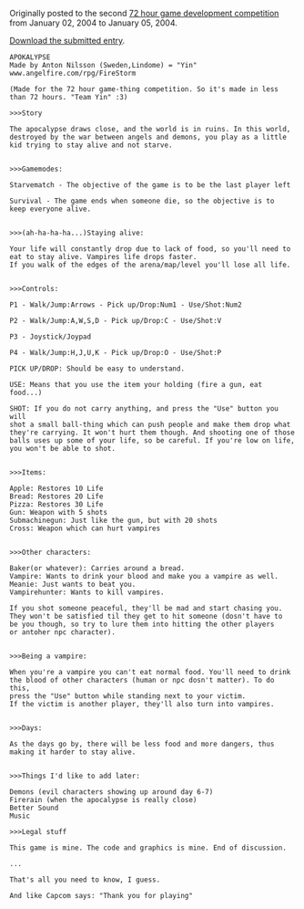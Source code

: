 Originally posted to the second [72 hour game development competition](https://github.com/featherless/72hourgdc)
from January 02, 2004 to January 05, 2004.

[Download the submitted entry](https://github.com/72hourgdc-2004-january/Apok/archive/submission.zip).

    APOKALYPSE
    Made by Anton Nilsson (Sweden,Lindome) = "Yin"
    www.angelfire.com/rpg/FireStorm

    (Made for the 72 hour game-thing competition. So it's made in less
    than 72 hours. "Team Yin" :3)

    >>>Story

    The apocalypse draws close, and the world is in ruins. In this world,
    destroyed by the war between angels and demons, you play as a little
    kid trying to stay alive and not starve.


    >>>Gamemodes:

    Starvematch - The objective of the game is to be the last player left

    Survival - The game ends when someone die, so the objective is to
    keep everyone alive.


    >>>(ah-ha-ha-ha...)Staying alive:

    Your life will constantly drop due to lack of food, so you'll need to
    eat to stay alive. Vampires life drops faster.
    If you walk of the edges of the arena/map/level you'll lose all life.


    >>>Controls:

    P1 - Walk/Jump:Arrows - Pick up/Drop:Num1 - Use/Shot:Num2

    P2 - Walk/Jump:A,W,S,D - Pick up/Drop:C - Use/Shot:V

    P3 - Joystick/Joypad

    P4 - Walk/Jump:H,J,U,K - Pick up/Drop:O - Use/Shot:P

    PICK UP/DROP: Should be easy to understand.

    USE: Means that you use the item your holding (fire a gun, eat food...)

    SHOT: If you do not carry anything, and press the "Use" button you will
    shot a small ball-thing which can push people and make them drop what
    they're carrying. It won't hurt them though. And shooting one of those
    balls uses up some of your life, so be careful. If you're low on life,
    you won't be able to shot.


    >>>Items:

    Apple: Restores 10 Life
    Bread: Restores 20 Life
    Pizza: Restores 30 Life
    Gun: Weapon with 5 shots
    Submachinegun: Just like the gun, but with 20 shots
    Cross: Weapon which can hurt vampires


    >>>Other characters:

    Baker(or whatever): Carries around a bread.
    Vampire: Wants to drink your blood and make you a vampire as well.
    Meanie: Just wants to beat you.
    Vampirehunter: Wants to kill vampires.

    If you shot someone peaceful, they'll be mad and start chasing you.
    They won't be satisfied til they get to hit someone (dosn't have to
    be you though, so try to lure them into hitting the other players
    or antoher npc character).


    >>>Being a vampire:

    When you're a vampire you can't eat normal food. You'll need to drink
    the blood of other characters (human or npc dosn't matter). To do this,
    press the "Use" button while standing next to your victim.
    If the victim is another player, they'll also turn into vampires.


    >>>Days:

    As the days go by, there will be less food and more dangers, thus
    making it harder to stay alive.


    >>>Things I'd like to add later:

    Demons (evil characters showing up around day 6-7)
    Firerain (when the apocalypse is really close)
    Better Sound
    Music

    >>>Legal stuff

    This game is mine. The code and graphics is mine. End of discussion.

    ...

    That's all you need to know, I guess.

    And like Capcom says: "Thank you for playing"